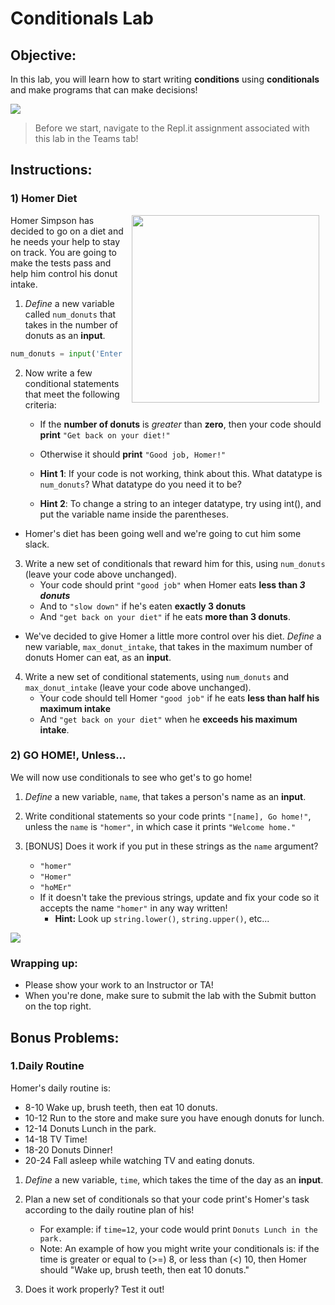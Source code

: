 # Conditionals Lab

## Objective: 
In this lab, you will learn how to start writing **conditions** using **conditionals** and make programs that can make decisions!



<img src="https://thumbs.gfycat.com/QualifiedAdolescentHind-size_restricted.gif">


> Before we start, navigate to the Repl.it assignment associated with this lab in the Teams tab! 

## Instructions:

### 1) Homer Diet
<img src="https://s3.amazonaws.com/after-school-assets/homer.gif" width="300px" align="right" hspace="10"> Homer Simpson has decided to go on a diet and he needs your help to stay on track. You are going to make the tests pass and help him control his donut intake.   

1. *Define* a new variable called `num_donuts` that takes in the number of donuts as an **input**. 

```python
num_donuts = input('Enter number of donuts here: ')
```

2. Now write a few conditional statements that meet the following criteria:
    - If the **number of donuts** is *greater* than **zero**, then your code should **print** `"Get back on your diet!"` 
    - Otherwise it should **print** `"Good job, Homer!"`   

    - **Hint 1**: If your code is not working, think about this. What datatype is `num_donuts`? What datatype do you need it to be?
    - **Hint 2**: To change a string to an integer datatype, try using int(), and put the variable name inside the parentheses.

- Homer's diet has been going well and we're going to cut him some slack. 

3. Write a new set of conditionals that reward him for this, using `num_donuts` (leave your code above unchanged).
    - Your code should print `"good job"` when Homer eats **less than *3 donuts***
    - And to `"slow down"` if he's eaten **exactly 3 donuts** 
    - And `"get back on your diet"` if he eats **more than 3 donuts**.

- We've decided to give Homer a little more control over his diet. *Define* a new variable, `max_donut_intake`, that takes in the maximum number of donuts Homer can eat, as an **input**.

4. Write a new set of conditional statements, using `num_donuts` and `max_donut_intake` (leave your code above unchanged).
    - Your code should tell Homer `"good job"` if he eats **less than half his maximum intake**
    - And `"get back on your diet"` when he **exceeds his maximum intake**.
    


### 2) GO HOME!, Unless...  

We will now use conditionals to see who get's to go home!

1. *Define* a new variable, `name`, that takes a person's name as an **input**.

2. Write conditional statements so your code prints `"[name], Go home!"`, unless the `name` is `"homer"`, in which case it prints `"Welcome home."`

3. [BONUS] Does it work if you put in these strings as the `name` argument?
    - `"homer"`
    - `"Homer"`
    - `"hoMEr"`
    - If it doesn't take the previous strings, update and fix your code so it accepts the name `"homer"` in any way written! 
        - **Hint:** Look up `string.lower()`, `string.upper()`, etc...


[![](https://media.tenor.com/images/a1a7f2e6a0a7e99a019a8937af3935e7/tenor.gif)]()

### Wrapping up:
- Please show your work to an Instructor or TA!
- When you're done, make sure to submit the lab with the Submit button on the top right.

<!-- 

## Wrapping up:
Run the test.
- If it passes:
    - You can go on to try the bonus problems at the bottom of the lab. Be sure you don't change any of the code you already wrote!
    - When you're done, make sure to submit the lab with the `Submit` button on the top right.
- If it fails:
    - Review the lab to see if you missed any steps. You need to follow the steps _exactly_ to pass.
    - If you have questions, ask a classmate, or call over an Instructor or TA!

-->
## Bonus Problems:

### 1.Daily Routine

Homer's daily routine is:
- 8-10 Wake up, brush teeth, then eat 10 donuts.
- 10-12 Run to the store and make sure you have enough donuts for lunch.
- 12-14 Donuts Lunch in the park.
- 14-18 TV Time!
- 18-20 Donuts Dinner!
- 20-24 Fall asleep while watching TV and eating donuts.

1. *Define* a new variable, `time`, which takes the time of the day as an **input**.

2. Plan a new set of conditionals so that your code print's Homer's task according to the daily routine plan of his!
    - For example: if `time=12`, your code would print `Donuts Lunch in the park.`
    - Note: An example of how you might write your conditionals is: if the time is greater or equal to (>=) 8, or less than (<) 10, then Homer should "Wake up, brush teeth, then eat 10 donuts."
    
3. Does it work properly? Test it out!





